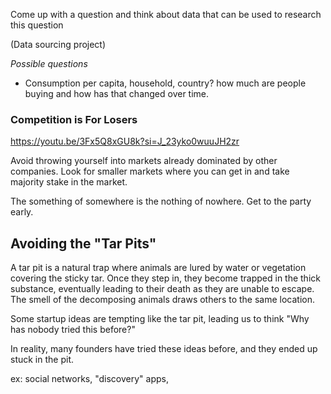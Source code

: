 Come up with a question and think about data that can be used to research this question 

(Data sourcing project)

*Possible questions*
- Consumption per capita, household, country? how much are people buying and how has that changed over time. 

### Competition is For Losers 
https://youtu.be/3Fx5Q8xGU8k?si=J_23yko0wuuJH2zr

Avoid throwing yourself into markets already dominated by other companies. Look for smaller markets where you can get in and take majority stake in the market. 

The something of somewhere is the nothing of nowhere. Get to the party early. 

## Avoiding the "Tar Pits"
A tar pit is a natural trap where animals are lured by water or vegetation covering the sticky tar. Once they step in, they become trapped in the thick substance, eventually leading to their death as they are unable to escape. The smell of the decomposing animals draws others to the same location. 

Some startup ideas are tempting like the tar pit, leading us to think "Why has nobody tried this before?" 

In reality, many founders have tried these ideas before, and they ended up stuck in the pit. 

ex: social networks, "discovery" apps, 